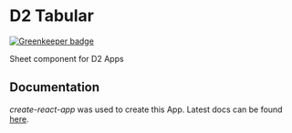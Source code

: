 # D2 Tabular

[![Greenkeeper badge](https://badges.greenkeeper.io/dhis2/d2-tabular.svg)](https://greenkeeper.io/)

Sheet component for D2 Apps

## Documentation
_create-react-app_ was used to create this App. Latest docs can be found [here](https://github.com/facebookincubator/create-react-app/blob/master/packages/react-scripts/template/README.md).
